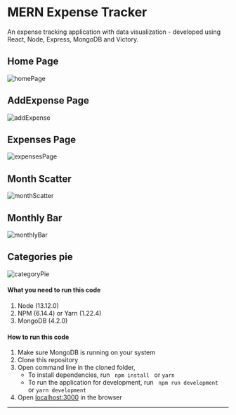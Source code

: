 # MERN Expense Tracker

An expense tracking application with data visualization - developed using React, Node, Express, MongoDB and Victory.

## Home Page
![homePage](https://github.com/kuluruvineeth/mern-expense-tracker/blob/master/screenshots/homePage.png)

## AddExpense Page
![addExpense](https://github.com/kuluruvineeth/mern-expense-tracker/blob/master/screenshots/addExpense.png)

## Expenses Page
![expensesPage](https://github.com/kuluruvineeth/mern-expense-tracker/blob/master/screenshots/expensesPage.png)

## Month Scatter
![monthScatter](https://github.com/kuluruvineeth/mern-expense-tracker/blob/master/screenshots/monthScatter.png)

## Monthly Bar
![monthlyBar](https://github.com/kuluruvineeth/mern-expense-tracker/blob/master/screenshots/monthlyBar.png)

## Categories pie
![categoryPie](https://github.com/kuluruvineeth/mern-expense-tracker/blob/master/screenshots/categoryPie.png)


#### What you need to run this code
1. Node (13.12.0)
2. NPM (6.14.4) or Yarn (1.22.4)
3. MongoDB (4.2.0)

####  How to run this code
1. Make sure MongoDB is running on your system
2. Clone this repository
3. Open command line in the cloned folder,
   - To install dependencies, run ```  npm install  ``` or ``` yarn ```
   - To run the application for development, run ```  npm run development  ``` or ``` yarn development ```
4. Open [localhost:3000](http://localhost:3000/) in the browser
----
